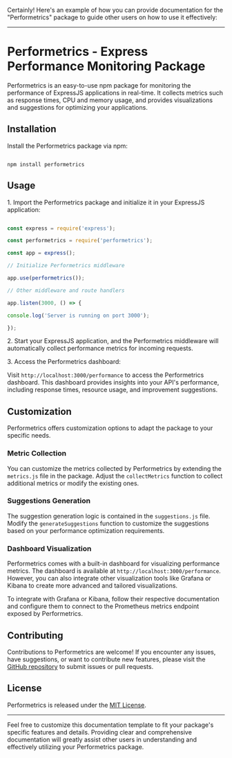 Certainly! Here's an example of how you can provide documentation for the "Performetrics" package to guide other users on how to use it effectively:

---

# Performetrics - Express Performance Monitoring Package

Performetrics is an easy-to-use npm package for monitoring the performance of ExpressJS applications in real-time. It collects metrics such as response times, CPU and memory usage, and provides visualizations and suggestions for optimizing your applications.

## Installation

Install the Performetrics package via npm:

```shell

npm install performetrics

```

## Usage

1\. Import the Performetrics package and initialize it in your ExpressJS application:

```javascript

const express = require('express');

const performetrics = require('performetrics');

const app = express();

// Initialize Performetrics middleware

app.use(performetrics());

// Other middleware and route handlers

app.listen(3000, () => {

console.log('Server is running on port 3000');

});

```

2\. Start your ExpressJS application, and the Performetrics middleware will automatically collect performance metrics for incoming requests.

3\. Access the Performetrics dashboard:

Visit `http://localhost:3000/performance` to access the Performetrics dashboard. This dashboard provides insights into your API's performance, including response times, resource usage, and improvement suggestions.

## Customization

Performetrics offers customization options to adapt the package to your specific needs.

### Metric Collection

You can customize the metrics collected by Performetrics by extending the `metrics.js` file in the package. Adjust the `collectMetrics` function to collect additional metrics or modify the existing ones.

### Suggestions Generation

The suggestion generation logic is contained in the `suggestions.js` file. Modify the `generateSuggestions` function to customize the suggestions based on your performance optimization requirements.

### Dashboard Visualization

Performetrics comes with a built-in dashboard for visualizing performance metrics. The dashboard is available at `http://localhost:3000/performance`. However, you can also integrate other visualization tools like Grafana or Kibana to create more advanced and tailored visualizations.

To integrate with Grafana or Kibana, follow their respective documentation and configure them to connect to the Prometheus metrics endpoint exposed by Performetrics.

## Contributing

Contributions to Performetrics are welcome! If you encounter any issues, have suggestions, or want to contribute new features, please visit the [GitHub repository](https://github.com/your-repo-url) to submit issues or pull requests.

## License

Performetrics is released under the [MIT License](https://opensource.org/licenses/MIT).

---

Feel free to customize this documentation template to fit your package's specific features and details. Providing clear and comprehensive documentation will greatly assist other users in understanding and effectively utilizing your Performetrics package.
